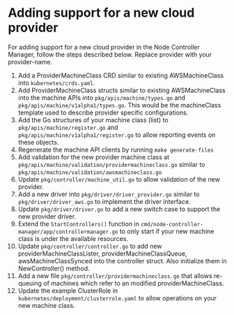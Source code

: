 # Adding support for a new cloud provider
For adding support for a new cloud provider in the Node Controller Manager, follow the steps described below. Replace provider with your provider-name.

1. Add a ProviderMachineClass CRD similar to existing AWSMachineClass into `kubernetes/crds.yaml`.
1. Add ProviderMachineClass structs similar to existing AWSMachineClass into the machine APIs into `pkg/apis/machine/types.go` and `pkg/apis/machine/v1alpha1/types.go`. This would be the machineClass template used to describe provider specific configurations.
1. Add the Go structures of your machine class (list) to `pkg/apis/machine/register.go` and `pkg/apis/machine/v1alpha1/register.go` to allow reporting events on these objects.
1. Regenerate the machine API clients by running `make generate-files`
1. Add validation for the new provider machine class at `pkg/apis/machine/validation/providermachineclass.go` similar to `pkg/apis/machine/validation/awsmachineclass.go`
1. Update `pkg/controller/machine_util.go` to allow validation of the new provider.
1. Add a new driver into `pkg/driver/driver_provider.go` similar to `pkg/driver/driver_aws.go` to implement the driver interface.
1. Update `pkg/driver/driver.go` to add a new switch case to support the new provider driver.
1. Extend the `StartControllers()` function in `cmd/node-controller-manager/app/controllermanager.go` to only start if your new machine class is under the available resources.
1. Update `pkg/controller/controller.go` to add new providerMachineClassLister, providerMachineClassQueue, awsMachineClassSynced into the controller struct. Also initialize them in NewController() method.
1. Add a new file `pkg/controller/providermachineclass.go` that allows re-queuing of machines which refer to an modified providerMachineClass.
1. Update the example ClusterRole in `kubernetes/deployment/clusterrole.yaml` to allow operations on your new machine class.
